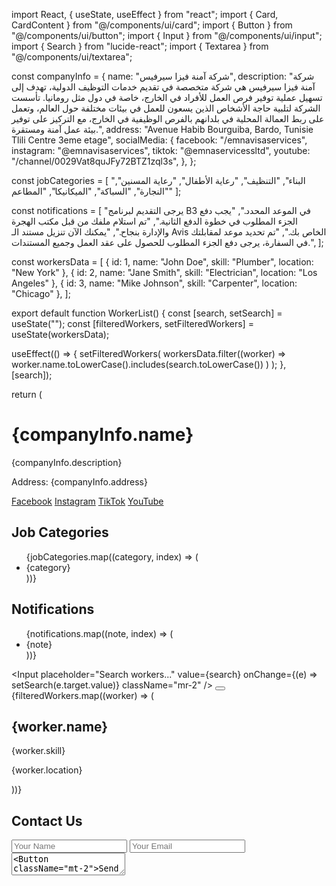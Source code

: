 import React, { useState, useEffect } from "react";
import { Card, CardContent } from "@/components/ui/card";
import { Button } from "@/components/ui/button";
import { Input } from "@/components/ui/input";
import { Search } from "lucide-react";
import { Textarea } from "@/components/ui/textarea";

const companyInfo = {
  name: "شركة آمنة فيزا سيرفيس",
  description:
    "شركة آمنة فيزا سيرفيس هي شركة متخصصة في تقديم خدمات التوظيف الدولية، تهدف إلى تسهيل عملية توفير فرص العمل للأفراد في الخارج، خاصة في دول مثل رومانيا. تأسست الشركة لتلبية حاجة الأشخاص الذين يسعون للعمل في بيئات مختلفة حول العالم، وتعمل على ربط العمالة المحلية في بلدانهم بالفرص الوظيفية في الخارج، مع التركيز على توفير بيئة عمل آمنة ومستقرة.",
  address: "Avenue Habib Bourguiba, Bardo, Tunisie Tlili Centre 3eme etage",
  socialMedia: {
    facebook: "/emnavisaservices",
    instagram: "@emnavisaservices",
    tiktok: "@emnaservicessltd",
    youtube: "/channel/0029Vat8quJFy72BTZ1zql3s",
  },
};

const jobCategories = [
  "البناء", "التنظيف", "رعاية الأطفال", "رعاية المسنين", "النجارة", "السباكة", "الميكانيكا", "المطاعم"
];

const notifications = [
  "يرجى التقديم لبرنامج B3 في الموعد المحدد.",
  "يجب دفع الجزء المطلوب في خطوة الدفع الثانية.",
  "تم استلام ملفك من قبل مكتب الهجرة والإدارة بنجاح.",
  "يمكنك الآن تنزيل مستند الـ Avis الخاص بك.",
  "تم تحديد موعد لمقابلتك في السفارة، يرجى دفع الجزء المطلوب للحصول على عقد العمل وجميع المستندات.",
];

const workersData = [
  { id: 1, name: "John Doe", skill: "Plumber", location: "New York" },
  { id: 2, name: "Jane Smith", skill: "Electrician", location: "Los Angeles" },
  { id: 3, name: "Mike Johnson", skill: "Carpenter", location: "Chicago" },
];

export default function WorkerList() {
  const [search, setSearch] = useState("");
  const [filteredWorkers, setFilteredWorkers] = useState(workersData);

  useEffect(() => {
    setFilteredWorkers(
      workersData.filter((worker) =>
        worker.name.toLowerCase().includes(search.toLowerCase())
      )
    );
  }, [search]);

  return (
    <div className="p-6">
      <div className="mb-6">
        <h1 className="text-2xl font-bold">{companyInfo.name}</h1>
        <p className="text-gray-700">{companyInfo.description}</p>
        <p className="text-gray-500">Address: {companyInfo.address}</p>
        <div className="mt-2">
          <a href={companyInfo.socialMedia.facebook} className="text-blue-500 mr-2">Facebook</a>
          <a href={companyInfo.socialMedia.instagram} className="text-pink-500 mr-2">Instagram</a>
          <a href={companyInfo.socialMedia.tiktok} className="text-red-500 mr-2">TikTok</a>
          <a href={companyInfo.socialMedia.youtube} className="text-red-600">YouTube</a>
        </div>
      </div>
      <div className="mb-6">
        <h2 className="text-xl font-bold">Job Categories</h2>
        <ul className="list-disc pl-6">
          {jobCategories.map((category, index) => (
            <li key={index} className="text-gray-700">{category}</li>
          ))}
        </ul>
      </div>
      <div className="mb-6">
        <h2 className="text-xl font-bold">Notifications</h2>
        <ul className="list-disc pl-6">
          {notifications.map((note, index) => (
            <li key={index} className="text-gray-700">{note}</li>
          ))}
        </ul>
      </div>
      <div className="flex items-center mb-4">
        <Input
          placeholder="Search workers..."
          value={search}
          onChange={(e) => setSearch(e.target.value)}
          className="mr-2"
        />
        <Button>
          <Search className="h-4 w-4" />
        </Button>
      </div>
      <div className="grid grid-cols-1 md:grid-cols-3 gap-4">
        {filteredWorkers.map((worker) => (
          <Card key={worker.id} className="p-4">
            <CardContent>
              <h2 className="text-xl font-semibold">{worker.name}</h2>
              <p className="text-gray-600">{worker.skill}</p>
              <p className="text-gray-500">{worker.location}</p>
            </CardContent>
          </Card>
        ))}
      </div>
      <div className="mt-6">
        <h2 className="text-xl font-bold">Contact Us</h2>
        <Input placeholder="Your Name" className="mb-2" />
        <Input placeholder="Your Email" className="mb-2" />
        <Textarea placeholder="Your Message" className="mb-2" />
        <Button className="mt-2">Send Message</Button>
      </div>
    </div>
  );
}
